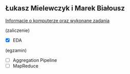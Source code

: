 ## Łukasz Mielewczyk i Marek Białousz

[Informacje o komputerze oraz wykonane zadania](https://romety2.github.io/nosql/)

(zaliczenie)

- [X] EDA

(egzamin)

- [ ] Aggregation Pipeline
- [ ] MapReduce